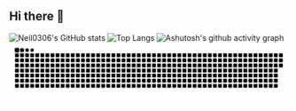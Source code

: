 ## Hi there 👋

<!--
**neil0306/neil0306** is a ✨ _special_ ✨ repository because its `README.md` (this file) appears on your GitHub profile.

Here are some ideas to get you started:

- 🔭 I’m currently working on ...
- 🌱 I’m currently learning ...
- 👯 I’m looking to collaborate on ...
- 🤔 I’m looking for help with ...
- 💬 Ask me about ...
- 📫 How to reach me: ...
- 😄 Pronouns: ...
- ⚡ Fun fact: ...
-->


![Neil0306's GitHub stats](https://github-readme-stats.vercel.app/api?username=neil0306&show_icons=true&theme=radical)
![Top Langs](https://github-readme-stats.vercel.app/api/top-langs/?username=neil0306&layout=compact&custom_title=😊%20Used%20Languages&langs_count=8&theme=radical)
![Ashutosh's github activity graph](https://github-readme-activity-graph.vercel.app/graph?username=neil0306&area=true&hide_border=true&theme=dracula)
<picture>
  <source media="(prefers-color-scheme: dark)" srcset="https://raw.githubusercontent.com/neil0306/neil0306/output/github-contribution-grid-snake-dark.svg">
  <source media="(prefers-color-scheme: light)" srcset="https://raw.githubusercontent.com/neil0306/neil0306/output/github-contribution-grid-snake.svg">
  <img alt="github contribution grid snake animation" src="https://raw.githubusercontent.com/neil0306/neil0306/output/github-contribution-grid-snake.svg">
</picture>